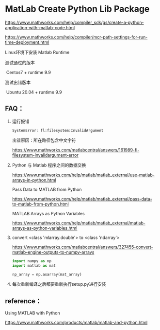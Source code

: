 # MatLab Create Python Lib Package

https://www.mathworks.com/help/compiler_sdk/gs/create-a-python-application-with-matlab-code.html



https://www.mathworks.com/help/compiler/mcr-path-settings-for-run-time-deployment.html



Linux环境下安装 Matlab Runtime

测试通过的版本

​	Centos7 + runtime 9.9

测试出错版本

​    Ubuntu 20.04 + runtime 9.9



## FAQ：

1. 运行报错

   ```
   SystemError: fl:filesystem:InvalidArgument
   ```

   出错原因：所在路径包含中文字符

   https://www.mathworks.com/matlabcentral/answers/161989-fl-filesystem-invalidargument-error

   

2. Python 与 Matlab 程序之间的数据交换

   https://www.mathworks.com/help/matlab/matlab_external/use-matlab-arrays-in-python.html

   Pass Data to MATLAB from Python

   https://www.mathworks.com/help/matlab/matlab_external/pass-data-to-matlab-from-python.html

   MATLAB Arrays as Python Variables

   https://www.mathworks.com/help/matlab/matlab_external/matlab-arrays-as-python-variables.html

3. convert <class 'mlarray.double'> to <class 'ndarray'>

   https://www.mathworks.com/matlabcentral/answers/327455-convert-matlab-engine-outputs-to-numpy-arrays

   ```python
   import numpy as np
   import matlab as mat
   
   np_array = np.asarray(mat_array)
   ```

4. 每次重新编译之后都要重新执行setup.py进行安装



## reference：

Using MATLAB with Python

https://www.mathworks.com/products/matlab/matlab-and-python.html